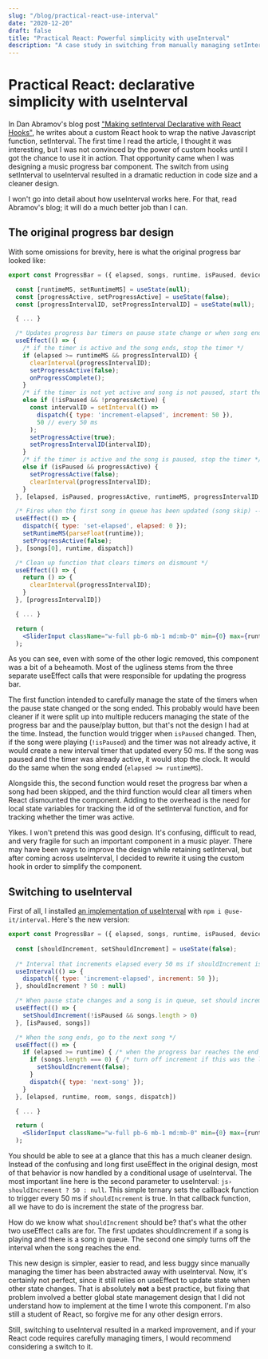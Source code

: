 ```yaml
---
slug: "/blog/practical-react-use-interval"
date: "2020-12-20"
draft: false
title: "Practical React: Powerful simplicity with useInterval"
description: "A case study in switching from manually managing setInterval to the useInterval custom hook."
---
```


# Practical React: declarative simplicity with useInterval

In Dan Abramov's blog post ["Making setInterval Declarative with React Hooks"](https://overreacted.io/making-setinterval-declarative-with-react-hooks/), he writes about a custom React hook to wrap the native Javascript function, setInterval. The first time I read the article, I thought it was interesting, but I was not convinced by the power of custom hooks until I got the chance to use it in action. That opportunity came when I was designing a music progress bar component. The switch from using setInterval to useInterval resulted in a dramatic reduction in code size and a cleaner design.

I won't go into detail about how useInterval works here. For that, read Abramov's blog; it will do a much better job than I can.

## The original progress bar design

With some omissions for brevity, here is what the original progress bar looked like:

```jsx
export const ProgressBar = ({ elapsed, songs, runtime, isPaused, deviceID, room, dispatch }) => {

  const [runtimeMS, setRuntimeMS] = useState(null);
  const [progressActive, setProgressActive] = useState(false);
  const [progressIntervalID, setProgressIntervalID] = useState(null);

  { ... }

  /* Updates progress bar timers on pause state change or when song ends */
  useEffect(() => {
    /* if the timer is active and the song ends, stop the timer */
    if (elapsed >= runtimeMS && progressIntervalID) {
      clearInterval(progressIntervalID);
      setProgressActive(false);
      onProgressComplete();
    }
    /* if the timer is not yet active and song is not paused, start the timer */
    else if (!isPaused && !progressActive) {
      const intervalID = setInterval(() =>
        dispatch({ type: 'increment-elapsed', increment: 50 }),
        50 // every 50 ms
      );
      setProgressActive(true);
      setProgressIntervalID(intervalID);
    }
    /* if the timer is active and the song is paused, stop the timer */
    else if (isPaused && progressActive) {
      setProgressActive(false);
      clearInterval(progressIntervalID);
    }
  }, [elapsed, isPaused, progressActive, runtimeMS, progressIntervalID, onProgressComplete, dispatch])

  /* Fires when the first song in queue has been updated (song skip) -- resets progress bar values to their initial state */
  useEffect(() => {
    dispatch({ type: 'set-elapsed', elapsed: 0 });
    setRuntimeMS(parseFloat(runtime));
    setProgressActive(false);
  }, [songs[0], runtime, dispatch])

  /* Clean up function that clears timers on dismount */
  useEffect(() => {
    return () => {
      clearInterval(progressIntervalID);
    }
  }, [progressIntervalID])

  { ... }

  return (
    <SliderInput className="w-full pb-6 mb-1 md:mb-0" min={0} max={runtimeMS} value={elapsed} onChange={onChange}>
  );
```

As you can see, even with some of the other logic removed, this component was a bit of a beheamoth. Most of the ugliness stems from the three separate useEffect calls that were responsible for updating the progress bar. 

The first function intended to carefully manage the state of the timers when the pause state changed or the song ended. This probably would have been cleaner if it were split up into multiple reducers managing the state of the progress bar and the pause/play button, but that's not the design I had at the time. Instead, the function would trigger when `isPaused` changed. Then, if the song were playing (`!isPaused`) and the timer was not already active, it would create a new interval timer that updated every 50 ms. If the song was paused and the timer was already active, it would stop the clock. It would do the same when the song ended (`elapsed >= runtimeMS`).

Alongside this, the second function would reset the progress bar when a song had been skipped, and the third function would clear all timers when React dismounted the component. Adding to the overhead is the need for local state variables for tracking the id of the setInterval function, and for tracking whether the timer was active.

Yikes. I won't pretend this was good design. It's confusing, difficult to read, and very fragile for such an important component in a music player. There may have been ways to improve the design while retaining setInterval, but after coming across useInterval, I decided to rewrite it using the custom hook in order to simplify the component.

## Switching to useInterval

First of all, I installed [an implementation of useInterval](https://github.com/donavon/use-interval) with `npm i @use-it/interval`. Here's the new version:

```jsx
export const ProgressBar = ({ elapsed, songs, runtime, isPaused, deviceID, room, dispatch }) => {
  
  const [shouldIncrement, setShouldIncrement] = useState(false);
  
  /* Interval that increments elapsed every 50 ms if shouldIncrement is enabled */
  useInterval(() => {
    dispatch({ type: 'increment-elapsed', increment: 50 });
  }, shouldIncrement ? 50 : null)

  /* When pause state changes and a song is in queue, set should increment */
  useEffect(() => {
    setShouldIncrement(!isPaused && songs.length > 0)
  }, [isPaused, songs])

  /* When the song ends, go to the next song */
  useEffect(() => {
    if (elapsed >= runtime) { /* when the progress bar reaches the end */
      if (songs.length === 0) { /* turn off increment if this was the last song in queue*/
        setShouldIncrement(false);
      }
      dispatch({ type: 'next-song' });
    }
  }, [elapsed, runtime, room, songs, dispatch])

  { ... }

  return (
    <SliderInput className="w-full pb-6 mb-1 md:mb-0" min={0} max={runtimeMS} value={elapsed} onChange={onChange}>
  );
```

You should be able to see at a glance that this has a much cleaner design. Instead of the confusing and long first useEffect in the original design, most of that behavior is now handled by a conditional usage of useInterval. The most important line here is the second parameter to useInterval: `js› shouldIncrement ? 50 : null`. This simple ternary sets the callback function to trigger every 50 ms if `shouldIncrement` is true. In that callback function, all we have to do is increment the state of the progress bar.

How do we know what `shouldIncrement` should be? that's what the other two useEffect calls are for. The first updates shouldIncrement if a song is playing and there is a song in queue. The second one simply turns off the interval when the song reaches the end.

This new design is simpler, easier to read, and less buggy since manually managing the timer has been abstracted away with useInterval. Now, it's certainly not perfect, since it still relies on useEffect to update state when other state changes. That is absolutely **not** a best practice, but fixing that problem involved a better global state management design that I did not understand how to implement at the time I wrote this component. I'm also still a student of React, so forgive me for any other design errors.

Still, switching to useInterval resulted in a marked improvement, and if your React code requires carefully managing timers, I would recommend considering a switch to it.